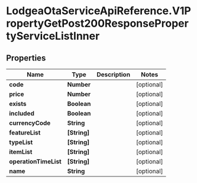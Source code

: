 # LodgeaOtaServiceApiReference.V1PropertyGetPost200ResponsePropertyServiceListInner

## Properties

Name | Type | Description | Notes
------------ | ------------- | ------------- | -------------
**code** | **Number** |  | [optional] 
**price** | **Number** |  | [optional] 
**exists** | **Boolean** |  | [optional] 
**included** | **Boolean** |  | [optional] 
**currencyCode** | **String** |  | [optional] 
**featureList** | **[String]** |  | [optional] 
**typeList** | **[String]** |  | [optional] 
**itemList** | **[String]** |  | [optional] 
**operationTimeList** | **[String]** |  | [optional] 
**name** | **String** |  | [optional] 


